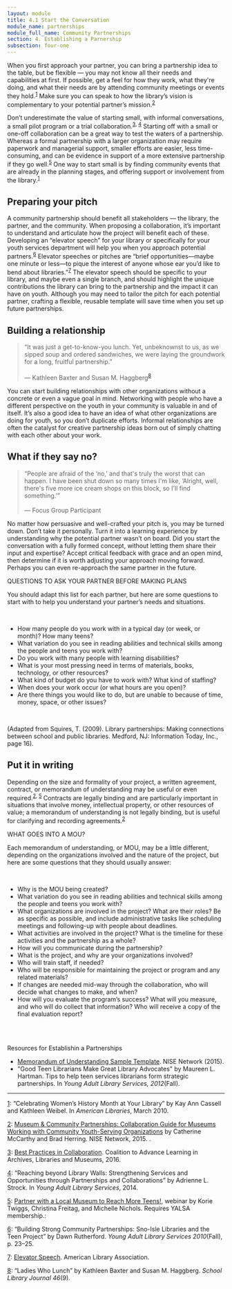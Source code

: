 ```yaml
---
layout: module
title: 4.1 Start the Conversation
module_name: partnerships
module_full_name: Community Partnerships
section: 4. Establishing a Parnership
subsection: four-one
---
```


When you first approach your partner, you can bring a partnership idea to the table, but be flexible — you may not know all their needs and capabilities at first. If possible, get a feel for how they work, what they're doing, and what their needs are by attending community meetings or events they hold.<sup><a href="#fn1" name="1">1</a></sup>  Make sure you can speak to how the library’s vision is complementary to your potential partner’s mission.<sup><a href="#fn2" name="2">2</a></sup> 

Don’t underestimate the value of starting small, with informal conversations, a small pilot program or a trial collaboration.<sup><a href="#fn3" name="3">3</a>, <a href="#fn4" name="4">4</a></sup> Starting off with a small or one-off collaboration can be a great way to test the waters of a partnership. Whereas a formal partnership with a larger organization may require paperwork and managerial support, smaller efforts are easier, less time-consuming, and can be evidence in support of a more extensive partnership if they go well.<sup><a href="#fn5" name="5">5</a></sup> One way to start small is by finding community events that are already in the planning stages, and offering support or involvement from the library.<sup><a href="#fn1" name="1">1</a></sup>


## Preparing your pitch

A community partnership should benefit all stakeholders — the library, the partner, and the community. When proposing a collaboration, it’s important to understand and articulate how the project will benefit each of these. Developing an “elevator speech” for your library or specifically for your youth services department will help you when you approach potential partners.<sup><a href="#fn6" name="6">6</a></sup> Elevator speeches or pitches are “brief opportunities—maybe one minute or less—to pique the interest of anyone whose ear you’d like to bend about libraries.”<sup><a href="#fn7" name="7">7</a></sup> The elevator speech should be specific to your library, and maybe even a single branch, and should highlight the unique contributions the library can bring to the partnership and the impact it can have on youth. Although you may need to tailor the pitch for each potential partner, crafting a flexible, reusable template will save time when you set up future partnerships. 


## Building a relationship

>“It was just a get-to-know-you lunch. Yet, unbeknownst to us, as we sipped soup and ordered sandwiches, we were laying the groundwork for a long, fruitful partnership.”<br/><br/>— Kathleen Baxter and Susan M. Haggberg<sup><a href="#fn8" name="8">8</a></sup> 

You can start building relationships with other organizations without a concrete or even a vague goal in mind. Networking with people who have a different perspective on the youth in your community is valuable in and of itself. It’s also a good idea to have an idea of what other organizations are doing for youth, so you don’t duplicate efforts. Informal relationships are often the catalyst for creative partnership ideas born out of simply chatting with each other about your work.


## What if they say no?

>“People are afraid of the ‘no,’ and that's truly the worst that can happen. I have been shut down so many times I'm like, ‘Alright, well, there's five more ice cream shops on this block, so I'll find something.’”<br/><br/>— Focus Group Participant 

No matter how persuasive and well-crafted your pitch is, you may be turned down. Don’t take it personally. Turn it into a learning experience by understanding why the potential partner wasn’t on board. Did you start the conversation with a fully formed concept, without letting them share their input and expertise? Accept critical feedback with grace and an open mind, then determine if it is worth adjusting your approach moving forward. Perhaps you can even re-approach the same partner in the future.

<div class="tips"> 
 <p><span class="box-title">QUESTIONS TO ASK YOUR PARTNER BEFORE MAKING PLANS</span></p>
  <p> You should adapt this list for each partner, but here are some questions to start with to help you understand your partner’s needs and situations.</p>
<br>
<ul>

<li>How many people do you work with in a typical day (or week, or month)? How many teens? </li>

<li>What variation do you see in reading abilities and technical skills among the people and teens you work with?</li>

<li>Do you work with many people with learning disabilities?</li>

<li>What is your most pressing need in terms of materials, books, technology, or other resources?</li>
<li>What kind of budget do you have to work with? What kind of staffing? </li>
<li>When does your work occur (or what hours are you open)?</li>
<li>Are there things you would like to do, but are unable to because of time, money, space, or other issues? </li>
</ul>
<br>
<p>(Adapted from Squires, T. (2009). Library partnerships: Making connections between school and public libraries. Medford, NJ: Information Today, Inc., page 16).</p>
</div>


## Put it in writing

Depending on the size and formality of your project, a written agreement, contract, or memorandum of understanding may be useful or even required.<sup><a href="#fn2">2</a>, <a href="#fn5">5</a></sup> Contracts are legally binding and are particularly important in situations that involve money, intellectual property, or other resources of value; a memorandum of understanding is not legally binding, but is useful for clarifying and recording agreements.<sup><a href="#fn2">2</a></sup> 

<div class="tips"> 
 <p><span class="box-title">WHAT GOES INTO A MOU?  </span></p>
  <p>Each memorandum of understanding, or MOU, may be a little different, depending on the organizations involved and the nature of the project, but here are some questions that they should usually answer: </p>
<br>
<ul>

<li>Why is the MOU being created? </li>

<li>What variation do you see in reading abilities and technical skills among the people and teens you work with?</li>

<li>What organizations are involved in the project? What are their roles? Be as specific as possible, and include administrative tasks like scheduling meetings and following-up with people about deadlines. </li>

<li>What activities are involved in the project? What is the timeline for these activities and the partnership as a whole? </li>
<li>How will you communicate during the partnership? </li>
<li>What is the project, and why are your organizations involved? </li>
<li>Who will train staff, if needed? </li>
<li>Who will be responsible for maintaining the project or program and any related materials?</li>
<li>If changes are needed mid-way through the collaboration, who will decide what changes to make, and when? </li>
<li>How will you evaluate the program’s success? What will you measure, and who will do collect that information? Who will receive a copy of the final evaluation report? </li>
</ul>
</div>
<br>
<br>
<div class="explanatory"> 

<p><span class="box-title">Resources for Establishin a Partnerships</span></p> 

<ul>
 <li><a href="http://www.nisenet.org/sites/default/files/MOU%20Sample%20Template%2011-20-2015.docx" target="_blank">Memorandum of Understanding Sample Template</a>. NISE Network (2015).</li>
 <li>"Good Teen Librarians Make Great Library Advocates" by Maureen L. Hartman. Tips to help teen services librarians form strategic partnerships. In <i>Young Adult Library Services, 2012</i>(Fall).  </li>
</ul>
</div>

<hr/>

<a name="fn1" href="#1">1</a>: “Celebrating Women’s History Month at Your Library” by Kay Ann Cassell and Kathleen Weibel. In _American Libraries_, March 2010. 

<a name="fn2" href="#2">2</a>: [Museum & Community Partnerships: Collaboration Guide for Museums Working with Community Youth-Serving Organizations](http://www.nisenet.org/sites/default/files/NISE%20Network%20Collaboration%20Guide%2011-20-2015%20FINAL.pdf) by Catherine McCarthy and Brad Herring. NISE Network, 2015. .

<a name="fn3" href="#3">3</a>: [Best Practices in Collaboration](http://www.coalitiontoadvancelearning.org/why-collaborate/best-practices-in-collaboration/). Coalition to Advance Learning in Archives, Libraries and Museums, 2016.

<a name="fn4" href="#4">4</a>: “Reaching beyond Library Walls: Strengthening Services and Opportunities through Partnerships and Collaborations” by Adrienne L. Strock. In _Young Adult Library Services_, 2014. 

<a name="fn5" href="#5">5</a>: [Partner with a Local Museum to Reach More Teens!](http://www.ala.org/yalsa/yalsamemonly/webinars/webinars), webinar by Korie Twiggs,  Christina Freitag, and Michelle Nichols. Requires YALSA membership.:

<a name="fn6" href="#6">6</a>: “Building Strong Community Partnerships: Sno-Isle Libraries and the Teen Project” by Dawn Rutherford. <i>Young Adult Library Services 2010</i>(Fall), p. 23–25. 

<a name="fn7" href="#7">7</a>: [Elevator Speech](http://www.ala.org/everyday-advocacy/speak-out/elevator-speech). American Library Association.

<a name="fn8" href="#8">8</a>: “Ladies Who Lunch” by Kathleen Baxter and Susan M. Haggberg.  _School Library Journal 46_(9). 